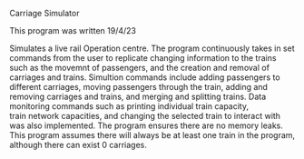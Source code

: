 Carriage Simulator

This program was written 19/4/23

Simulates a live rail Operation centre.
The program continuously takes in set commands from the user to replicate 
changing information to the trains such as the movemnt of passengers, and 
the creation and removal of carriages and trains. 
Simultion commands include adding passengers to different carriages, 
moving passengers through the train, adding and removing carriages
and trains, and merging and splitting trains. 
Data monitoring commands such as printing individual train capacity,  
train network capacities, and changing the selected train to interact with
was also implemented.
The program ensures there are no memory leaks. 
This program assumes there will always be at least one train in the program,
although there can exist 0 carriages. 
